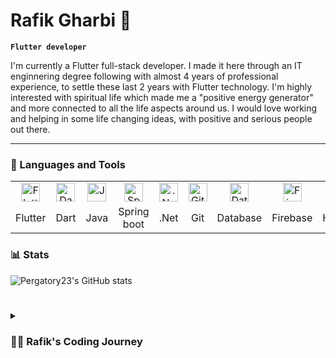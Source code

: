 
# Rafik Gharbi 👋

**`Flutter developer`**

I'm currently a Flutter full-stack developer. I made it here through an IT enginnering degree following with almost 4 years of professional experience, to settle these last 2 years with Flutter technology. 
I'm highly interested with spiritual life which made me a "positive energy generator" and more connected to all the life aspects around us. I would love working and helping in some life changing ideas, with positive and serious people out there.

---

### 🧰 Languages and Tools
<table>
  <tr>
    <td align="center">
      <img alt="Flutter" width="30px" src="https://cdn.worldvectorlogo.com/logos/flutter-logo.svg"/>
    </td>
    <td align="center">
      <img alt="Dart" width="30px" src="https://cdn.jsdelivr.net/npm/devicons@1.8.0/!SVG/dart.svg"/>
    </td>
    <td align="center">
      <img alt="Java" width="30px" src="https://cdn.jsdelivr.net/gh/devicons/devicon/icons/java/java-original.svg"/>
    </td>
    <td align="center">
      <img alt="Spring" width="30px" src="https://cdn.jsdelivr.net/gh/devicons/devicon/icons/spring/spring-original.svg" />
    </td>
    <td align="center">
      <img alt=".Net" width="30px" src="https://cdn.jsdelivr.net/npm/devicons@1.8.0/!SVG/dotnet.svg" />
    </td>
    <td align="center">
      <img alt="Git" width="30px" src="https://cdn.jsdelivr.net/gh/devicons/devicon/icons/git/git-original.svg" />
    </td>
    <td align="center">
      <img alt="Database" width="30px" src="https://cdn.jsdelivr.net/npm/devicons@1.8.0/!SVG/database.svg" />
    </td>
    <td align="center">
      <img alt="Firebase" width="30px" src="https://cdn.jsdelivr.net/npm/devicons@1.8.0/!SVG/firebase.svg" />
    </td>
    <td align="center">
      <img alt="HTML" width="30px" src="https://cdn.jsdelivr.net/gh/devicons/devicon/icons/html5/html5-plain.svg" />
    </td>
    <td align="center">
      <img alt="CSS" width="30px" src="https://cdn.jsdelivr.net/gh/devicons/devicon/icons/css3/css3-plain.svg" />
    </td>
    <td align="center">
      <img alt="JavaScript" width="30px" src="https://cdn.jsdelivr.net/gh/devicons/devicon/icons/javascript/javascript-plain.svg" />
    </td>
  </tr>
  <tr>
    <td align="center">
      Flutter
    </td>
    <td align="center">
      Dart
    </td>
    <td align="center">
      Java
    </td>
    <td align="center">
      Spring boot
    </td>
    <td align="center">
      .Net
    </td>
    <td align="center">
      Git
    </td>
    <td align="center">
      Database
    </td>
    <td align="center">
      Firebase
    </td>
    <td align="center">
      HTML
    </td>
    <td align="center">
      CSS
    </td>
    <td align="center">
      JavaScript
    </td>
  </tr>
</table>
  
### 📊 Stats

![Pergatory23's GitHub stats](https://github-readme-stats.vercel.app/api?username=Pergatory23&show_icons=true&theme=gruvbox)

<!-- ![GitHub Streak](https://streak-stats.demolab.com?user=Pergatory23&theme=gruvbox&border_radius=4.5) -->

#

<details>
 <summary><h3>👨‍💻 Rafik's Coding Journey</h3></summary>
   I started my coding journey with the foundation of a Microsoft Tech Club within our university with a passion to learn everything I could about this programming world. This self teaching journey made a lot of impact on who I'm now, finding everything encountred through the way just a challenge that will help me learn and develop my skills. After finishing my study, I was lost at first trying different paths, to finally land as a full-stack Flutter developer. Moreover, working in some startups on the way was very benificial for me by tacling all the aspect of software creation, from the idea to the analysis and UI design, till the development and testing. It was really fulfilling participating on all the application creation phases. Of course along the way, I was getting deeper and deeper into the spiritual word and the self development journey which shaped my caracter to be who I'm today. That positie calm spirit, who send love and happiness to everyone encountred on the way. A new interest of modern agriculture is coming to life this last months of 2022 after almost a year of searching and learning all about aquaponics. Stay tuned for the result 🐠.

<br />

#

<!--
**Pergatory23/Pergatory23** is a ✨ _special_ ✨ repository because its `README.md` (this file) appears on your GitHub profile.

Here are some ideas to get you started:

- 🔭 I’m currently working on ...
- 🌱 I’m currently learning ...
- 👯 I’m looking to collaborate on ...
- 🤔 I’m looking for help with ...
- 💬 Ask me about ...
- 📫 How to reach me: ...
- 😄 Pronouns: ...
- ⚡ Fun fact: ...
-->
